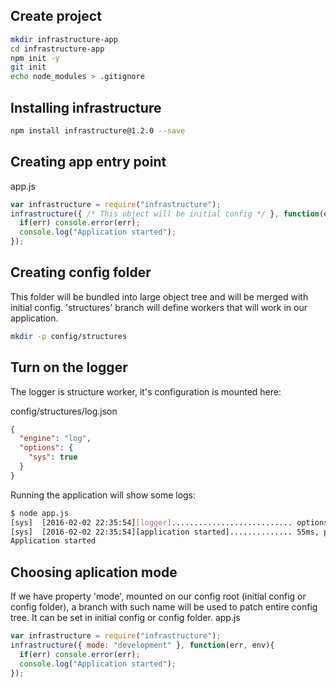 ## Create project

```bash
mkdir infrastructure-app
cd infrastructure-app
npm init -y
git init
echo node_modules > .gitignore
```


## Installing infrastructure

```bash
npm install infrastructure@1.2.0 --save
```

## Creating app entry point

app.js
```javascript
var infrastructure = require("infrastructure");
infrastructure({ /* This object will be initial config */ }, function(err, env){
  if(err) console.error(err);
  console.log("Application started");
});
```

## Creating config folder
This folder will be bundled into large object tree and will be merged with initial config.
'structures' branch will define workers that will work in our application.
```bash
mkdir -p config/structures
```

## Turn on the logger
The logger is structure worker, it's configuration is mounted here:

config/structures/log.json
```json
{
  "engine": "log",
  "options": {
    "sys": true
  }
}
```
Running the application will show some logs:
```bash
$ node app.js
[sys]  [2016-02-02 22:35:54][logger]........................... options: sys
[sys]  [2016-02-02 22:35:54][application started].............. 55ms, process_mode: single, application mode: undefined
Application started
```

## Choosing aplication mode
If we have property 'mode', mounted on our config root (initial config or config folder), a branch with such name will be used to patch entire config tree.
It can be set in initial config or config folder.
app.js
```javascript
var infrastructure = require("infrastructure");
infrastructure({ mode: "development" }, function(err, env){
  if(err) console.error(err);
  console.log("Application started");
});
```